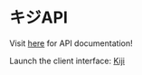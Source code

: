 # キジAPI

Visit [here](https://documenter.getpostman.com/view/8800649/SVmtxeUW) for API documentation!

Launch the client interface:
[Kiji](https://kiji-ui.herokuapp.com/)
